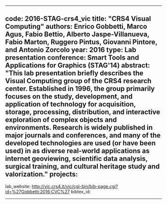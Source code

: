 ---

code: 2016-STAG-crs4_vic
title: "CRS4 Visual Computing"
authors: Enrico Gobbetti, Marco Agus, Fabio Bettio, Alberto Jaspe-Villanueva, Fabio Marton, Ruggero Pintus, Giovanni Pintore, and Antonio Zorcolo
year: 2016
type: Lab presentation
conference: Smart Tools and Applications for Graphics (STAG'14)
abstract: "This lab presentation briefly describes the Visual Computing group of the CRS4 research center. Established in 1996, the group primarily focuses on the study, development, and application of technology for acquisition, storage, processing, distribution, and interactive exploration of complex objects and environments. Research is widely published in major journals and conferences, and many of the developed technologies are used (or have been used) in as diverse real-world applications as internet geoviewing, scientific data analysis, surgical training, and cultural heritage study and valorization."
projects: 
 - 
lab_website: http://vic.crs4.it/vic/cgi-bin/bib-page.cgi?id=%27Gobbetti:2016:CVC%27
bibtex_id: 

---
